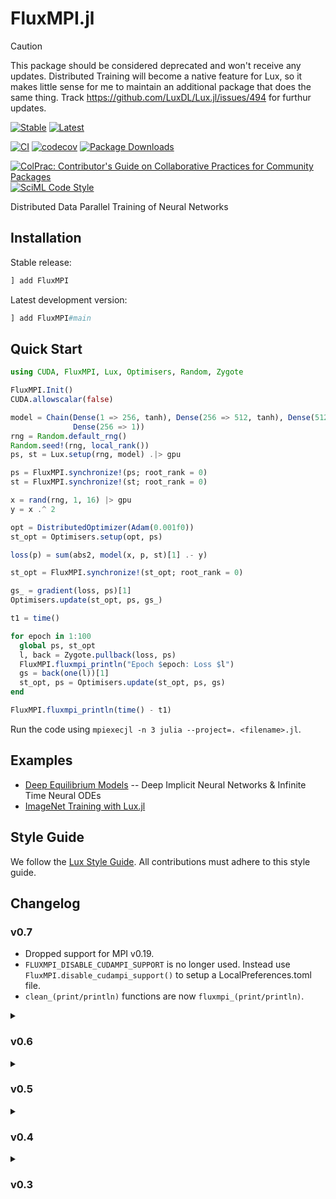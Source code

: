 # FluxMPI.jl

> [!CAUTION]
> This package should be considered deprecated and won't receive any updates. Distributed Training will become a native feature for Lux, so it makes little sense for me to maintain an additional package that does the same thing. Track https://github.com/LuxDL/Lux.jl/issues/494 for furthur updates.

[![Stable](https://img.shields.io/badge/docs-stable-blue.svg)](https://avik-pal.github.io/FluxMPI.jl/stable/)
[![Latest](https://img.shields.io/badge/docs-dev-blue.svg)](https://avik-pal.github.io/FluxMPI.jl/dev/)

[![CI](https://github.com/avik-pal/FluxMPI.jl/actions/workflows/CI.yml/badge.svg)](https://github.com/avik-pal/FluxMPI.jl/actions/workflows/CI.yml)
[![codecov](https://codecov.io/github/avik-pal/FluxMPI.jl/branch/main/graph/badge.svg?token=1L3ePmqyPo)](https://codecov.io/github/avik-pal/FluxMPI.jl)
[![Package Downloads](https://shields.io/endpoint?url=https://pkgs.genieframework.com/api/v1/badge/FluxMPI)](https://pkgs.genieframework.com?packages=FluxMPI)

[![ColPrac: Contributor's Guide on Collaborative Practices for Community Packages](https://img.shields.io/badge/ColPrac-Contributor's%20Guide-blueviolet)](https://github.com/SciML/ColPrac)
[![SciML Code Style](https://img.shields.io/static/v1?label=code%20style&message=SciML&color=9558b2&labelColor=389826)](https://github.com/SciML/SciMLStyle)

Distributed Data Parallel Training of Neural Networks

## Installation

Stable release:

```julia
] add FluxMPI
```

Latest development version:

```julia
] add FluxMPI#main
```

## Quick Start

```julia
using CUDA, FluxMPI, Lux, Optimisers, Random, Zygote

FluxMPI.Init()
CUDA.allowscalar(false)

model = Chain(Dense(1 => 256, tanh), Dense(256 => 512, tanh), Dense(512 => 256, tanh),
              Dense(256 => 1))
rng = Random.default_rng()
Random.seed!(rng, local_rank())
ps, st = Lux.setup(rng, model) .|> gpu

ps = FluxMPI.synchronize!(ps; root_rank = 0)
st = FluxMPI.synchronize!(st; root_rank = 0)

x = rand(rng, 1, 16) |> gpu
y = x .^ 2

opt = DistributedOptimizer(Adam(0.001f0))
st_opt = Optimisers.setup(opt, ps)

loss(p) = sum(abs2, model(x, p, st)[1] .- y)

st_opt = FluxMPI.synchronize!(st_opt; root_rank = 0)

gs_ = gradient(loss, ps)[1]
Optimisers.update(st_opt, ps, gs_)

t1 = time()

for epoch in 1:100
  global ps, st_opt
  l, back = Zygote.pullback(loss, ps)
  FluxMPI.fluxmpi_println("Epoch $epoch: Loss $l")
  gs = back(one(l))[1]
  st_opt, ps = Optimisers.update(st_opt, ps, gs)
end

FluxMPI.fluxmpi_println(time() - t1)
```

Run the code using `mpiexecjl -n 3 julia --project=. <filename>.jl`.

## Examples

* [Deep Equilibrium Models](https://github.com/SciML/FastDEQ.jl) -- Deep Implicit Neural
  Networks & Infinite Time Neural ODEs
* [ImageNet Training with Lux.jl](https://github.com/avik-pal/Lux.jl/tree/main/examples/ImageNet)

## Style Guide

We follow the [Lux Style Guide](http://lux.csail.mit.edu/stable/devdocs/style_guide/). All
contributions must adhere to this style guide.

## Changelog

### v0.7

* Dropped support for MPI v0.19.
* `FLUXMPI_DISABLE_CUDAMPI_SUPPORT` is no longer used. Instead use
  `FluxMPI.disable_cudampi_support()` to setup a LocalPreferences.toml file.
* `clean_(print/println)` functions are now `fluxmpi_(print/println)`.

<details>

<summary><h3>v0.6</h3></summary>

* Dropped support for `LearnBase`, aka `DataLoaders.jl`. `DistributedDataContainer` is now
  the only compatible with `MLUtils.jl`.
* `DistributedOptimiser` name changed to `DistributedOptimizer`.

</details>

<details>

<summary><h3>v0.5</h3></summary>

#### v0.5.3

* Introduces a new API for gradient synchronization
  * Don't wrap in `DistributedOptimiser`
  * Instead just add a line `allreduce_gradients(gs::NamedTuple)`

#### v0.5.1

* Internal `MPIExtensions` functions renamed
  * `Allreduce!` --> `allreduce!`
  * `Bcast!` --> `bcast!`
  * `Reduce!` --> `reduce!`
* CUDA-unaware MPI bug resolved https://github.com/avik-pal/Lux.jl/issues/18
* Disable CUDA-aware MPI support from `FluxMPI` using `FLUXMPI_DISABLE_CUDAMPI_SUPPORT=true`
* Temporarily re-added dependencies on `MLDataUtils` and `LearnBase` to ensure
  `DataLoaders.jl` still works -- This will be dropped in a future release

#### v0.5.0

* `DistributedOptimiser` no longer averages the gradients. Instead, the values are summed
  across the processes. To ensure averaging divide the loss by `total_workers()`
* `rrule`s and `frule`s defined for `local_rank()` and `total_workers` -- they can now be
  safely used inside loss functions.

</details>

<details>

<summary><h3>v0.4</h3></summary>

* `fluxmpi_print` and `fluxmpi_println` print the current time even if `FluxMPI` has not been
  initialized.
* Calling `local_rank` or `total_workers` before `FluxMPI.Init` doesn't lead to a segfault.
  Rather we throw an error.
* `MLDataUtils` and `LearnBase` dependencies have been dropped
  (See https://github.com/avik-pal/FluxMPI.jl/issues/17)
* `Zygote` and `Flux` dependencies have been removed
    * No dispatch for `FluxMPI.synchronize!` is now available for `Zygote.Params`. Instead
      users should be manually broadcasting the function over `Zygote.Params`

</details>

<details>

<summary><h3>v0.3</h3></summary>

* `broadcast_parameters` has been renamed to `FluxMPI.synchronize!` since it synchronizes
  a lot more than trainable parameters now.
* DistributedOptimiser is no longer tied with Flux. We can essentially deal with any
  training as long as it is compatible with
  [Optimisers.jl](https://github.com/FluxML/Optimisers.jl)

</details>
